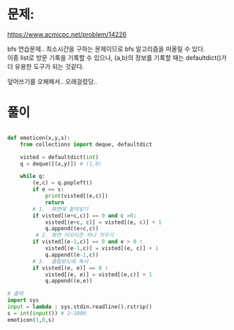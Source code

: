 # 문제:
https://www.acmicpc.net/problem/14226  

bfs 연습문제.. 최소시간을 구하는 문제이므로 bfs 알고리즘을 떠올릴 수 있다.  
이중 list로 방문 기록을 기록할 수 있으나, (a,b)의 정보를 기록할 때는 defaultdict()가 더 유용한 도구가 되는 것같다.  

덮어쓰기를 오해해서.. 오래걸렸당..
# 풀이
``` python

def emoticon(x,y,s):
    from collections import deque, defaultdict

    visted = defaultdict(int)
    q = deque([(x,y)]) # (1,0)

    while q:
        (e,c) = q.popleft()
        if e == s:
            print(visted[(e,c)])
            return
        # 1.  화면에 붙여넣기
        if visted[(e+c,c)] == 0 and c >0:
            visted[(e+c, c)] = visted[(e, c)] + 1
            q.append((e+c,c))
         # 2. 화면 이모티콘 하나 지우기
        if visted[(e-1,c)] == 0 and e > 0 :
            visted[(e-1,c)] = visted[(e, c)] + 1
            q.append((e-1,c))
        # 3.  클립보드에 복사
        if visted[(e, e)] == 0 :
            visted[(e, e)] = visted[(e,c)] + 1
            q.append((e,e))

# 출력
import sys
input = lambda : sys.stdin.readline().rstrip()
s = int(input()) # 2~1000
emoticon(1,0,s)


```
